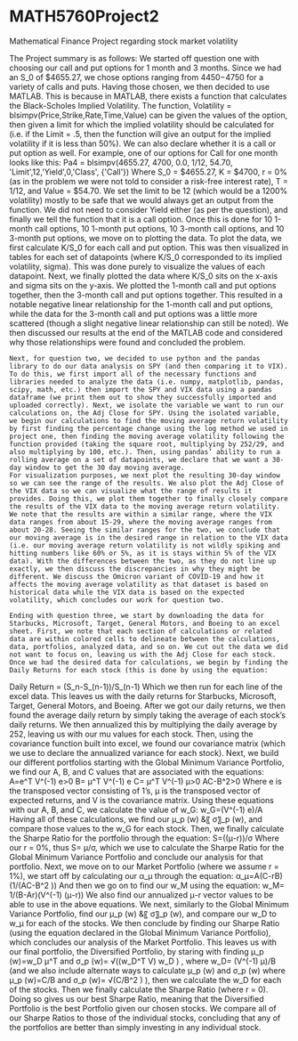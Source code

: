 # MATH5760Project2
Mathematical Finance Project regarding stock market volatility

The Project summary is as follows:
We started off question one with choosing our call and put options for 1 month and 3 months. Since we had an S_0 of $4655.27, we chose options ranging from $4450-$4750 for a variety of calls and puts. Having those chosen, we then decided to use MATLAB. This is because in MATLAB, there exists a function that calculates the Black-Scholes Implied Volatility. The function, Volatility = blsimpv(Price,Strike,Rate,Time,Value) can be given the values of the option, then given a limit for which the implied volatility should be calculated for (i.e. if the Limit =  .5, then the function will give an output for the implied volatility if it is less than 50%). We can also declare whether it is a call or put option as well. For example, one of our options for Call for one month looks like this: 
Pa4 = blsimpv(4655.27, 4700, 0.0, 1/12, 54.70, 'Limit',12,'Yield',0,'Class', {'Call'})
Where S_0 = $4655.27, K = $4700, r = 0% (as in the problem we were not told to consider a risk-free interest rate), T = 1/12, and Value = $54.70. We set the limit to be 12 (which would be a 1200% volatility) mostly to be safe that we would always get an output from the function. We did not need to consider Yield either (as per the question), and finally we tell the function that it is a call option. Once this is done for 10 1-month call options, 10 1-month put options, 10 3-month call options, and 10 3-month put options, we move on to plotting the data.
	To plot the data, we first calculate K/S_0 for each call and put option. This was then visualized in tables for each set of datapoints (where K/S_0 corresponded to its implied volatility, sigma). This was done purely to visualize the values of each datapoint. Next, we finally plotted the data where K/S_0 sits on the x-axis and sigma sits on the y-axis. We plotted the 1-month call and put options together, then the 3-month call and put options together. This resulted in a notable negative linear relationship for the 1-month call and put options, while the data for the 3-month call and put options was a little more scattered (though a slight negative linear relationship can still be noted). We then discussed our results at the end of the MATLAB code and considered why those relationships were found and concluded the problem.

	Next, for question two, we decided to use python and the pandas library to do our data analysis on SPY (and then comparing it to VIX). To do this, we first import all of the necessary functions and libraries needed to analyze the data (i.e. numpy, matplotlib, pandas, scipy, math, etc.) then import the SPY and VIX data using a pandas dataframe (we print them out to show they successfully imported and uploaded correctly). Next, we isolate the variable we want to run our calculations on, the Adj Close for SPY. Using the isolated variable, we begin our calculations to find the moving average return volatility by first finding the percentage change using the log method we used in project one, then finding the moving average volatility following the function provided (taking the square root, multiplying by 252/29, and also multiplying by 100, etc.). Then, using pandas’ ability to run a rolling average on a set of datapoints, we declare that we want a 30-day window to get the 30 day moving average. 
	For visualization purposes, we next plot the resulting 30-day window so we can see the range of the results. We also plot the Adj Close of the VIX data so we can visualize what the range of results it provides. Doing this, we plot them together to finally closely compare the results of the VIX data to the moving average return volatility. We note that the results are within a similar range, where the VIX data ranges from about 15-29, where the moving average ranges from about 20-28. Seeing the similar ranges for the two, we conclude that our moving average is in the desired range in relation to the VIX data (i.e. our moving average return volatility is not wildly spiking and hitting numbers like 60% or 5%, as it is stays within 5% of the VIX data). With the differences between the two, as they do not line up exactly, we then discuss the discrepancies in why they might be different. We discuss the Omicron variant of COVID-19 and how it affects the moving average volatility as that dataset is based on historical data while the VIX data is based on the expected volatility, which concludes our work for question two.

	Ending with question three, we start by downloading the data for Starbucks, Microsoft, Target, General Motors, and Boeing to an excel sheet. First, we note that each section of calculations or related data are within colored cells to delineate between the calculations, data, portfolios, analyzed data, and so on. We cut out the data we did not want to focus on, leaving us with the Adj Close for each stock. Once we had the desired data for calculations, we begin by finding the Daily Returns for each stock (this is done by using the equation:
Daily Return = (S_n-S_(n-1))/S_(n-1) 
Which we then run for each line of the excel data. This leaves us with the daily returns for Starbucks, Microsoft, Target, General Motors, and Boeing. After we got our daily returns, we then found the average daily return by simply taking the average of each stock’s daily returns. We then annualized this by multiplying the daily average by 252, leaving us with our mu values for each stock. Then, using the covariance function built into excel, we found our covariance matrix (which we use to declare the annualized variance for each stock).
	Next, we build our different portfolios starting with the Global Minimum Variance Portfolio, we find our A, B, and C values that are associated with the equations:
A=e^T V^(-1) e>0
B= μ^T V^(-1) e
C= μ^T V^(-1) μ>0
AC-B^2>0
	Where e is the transposed vector consisting of 1’s, µ is the transposed vector of expected returns, and V is the covariance matrix. Using these equations with our A, B, and C, we calculate the value of w_G:
w_G=(V^(-1) e)/A
	Having all of these calculations, we find our μ_p (w)  &〖 σ〗_p (w), and compare those values to the w_G for each stock. Then, we finally calculate the Sharpe Ratio for the portfolio through the equation:
S=((μ-r))/σ
	Where our r = 0%, thus S= μ/σ, which we use to calculate the Sharpe Ratio for the Global Minimum Variance Portfolio and conclude our analysis for that portfolio.
	Next, we move on to our Market Portfolio (where we assume r = 1%), we start off by calculating our α_μ through the equation:
α_μ=A(C-rB)(1/(AC-B^2 ))
	And then we go on to find our w_M using the equation:
w_M=  1/(B-Ar)(V^(-1) (μ-r))
	We also find our annualized μ-r vector values to be able to use in the above equations. We next, similarly to the Global Minimum Variance Portfolio, find our μ_p (w)  &〖 σ〗_p (w), and compare our w_D to w_μ for each of the stocks. We then conclude by finding our Sharpe Ratio (using the equation declared in the Global Minimum Variance Portfolio), which concludes our analysis of the Market Portfolio.
	This leaves us with our final portfolio, the Diversified Portfolio, by staring with finding μ_p (w)=w_D μ^T and σ_p (w)= √((w_D^T V) w_D ) , where  w_D=  (V^(-1) μ)/B (and we also include alternate ways to calculate μ_p (w) and σ_p (w) where μ_p (w)=C/B and σ_p (w)= √(C/B^2 ) ), then we calculate the w_D for each of the stocks. Then we finally calculate the Sharpe Ratio (where r = 0). Doing so gives us our best Sharpe Ratio, meaning that the Diversified Portfolio is the best Portfolio given our chosen stocks.
	We compare all of our Sharpe Ratios to those of the individual stocks, concluding that any of the portfolios are better than simply investing in any individual stock.
